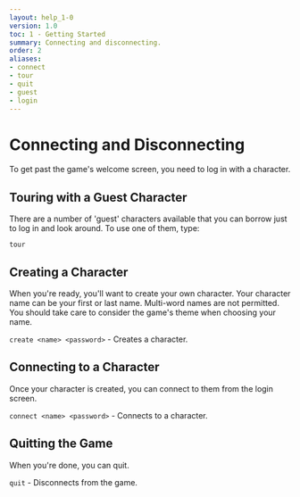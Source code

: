 ```yaml
---
layout: help_1-0
version: 1.0
toc: 1 - Getting Started
summary: Connecting and disconnecting.
order: 2
aliases:
- connect
- tour
- quit
- guest
- login
---
```

# Connecting and Disconnecting

To get past the game's welcome screen, you need to log in with a character.  

## Touring with a Guest Character

There are a number of 'guest' characters available that you can borrow just to log in and look around.  To use one of them, type:

`tour`

## Creating a Character

When you're ready, you'll want to create your own character.  Your character name can be your first or last name.  Multi-word names are not permitted.  You should take care to consider the game's theme when choosing your name.  

`create <name> <password>` - Creates a character.

## Connecting to a Character

Once your character is created, you can connect to them from the login screen.

`connect <name> <password>` - Connects to a character.

## Quitting the Game

When you're done, you can quit.

`quit` - Disconnects from the game.